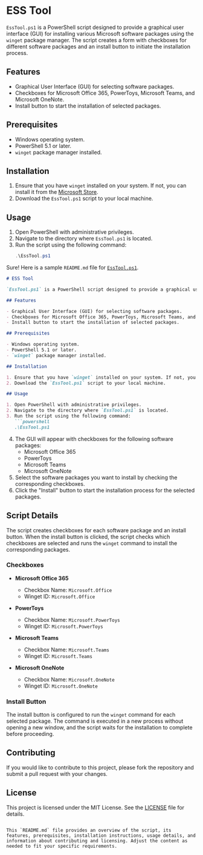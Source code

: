 # ESS Tool

`EssTool.ps1` is a PowerShell script designed to provide a graphical user interface (GUI) for installing various Microsoft software packages using the `winget` package manager. The script creates a form with checkboxes for different software packages and an install button to initiate the installation process.

## Features

- Graphical User Interface (GUI) for selecting software packages.
- Checkboxes for Microsoft Office 365, PowerToys, Microsoft Teams, and Microsoft OneNote.
- Install button to start the installation of selected packages.

## Prerequisites

- Windows operating system.
- PowerShell 5.1 or later.
- `winget` package manager installed.

## Installation

1. Ensure that you have `winget` installed on your system. If not, you can install it from the [Microsoft Store](https://aka.ms/getwinget).
2. Download the `EssTool.ps1` script to your local machine.

## Usage

1. Open PowerShell with administrative privileges.
2. Navigate to the directory where `EssTool.ps1` is located.
3. Run the script using the following command:
   ```powershell
   .\EssTool.ps1
Sure! Here is a sample `README.md` file for [`EssTool.ps1`](command:_github.copilot.openRelativePath?%5B%7B%22scheme%22%3A%22file%22%2C%22authority%22%3A%22%22%2C%22path%22%3A%22%2Fc%3A%2FUsers%2Fcaralv%2FOneDrive%20-%20Microsoft%2FExecutive%20Support%2FScripting%2FESS%20Tool%20Box%2FESSTool%2FEssTool.ps1%22%2C%22query%22%3A%22%22%2C%22fragment%22%3A%22%22%7D%2C%22abbcb1b1-c3c9-463c-9e44-74ef05cda7c0%22%5D "c:\Users\caralv\OneDrive - Microsoft\Executive Support\Scripting\ESS Tool Box\ESSTool\EssTool.ps1").

```markdown
# ESS Tool

`EssTool.ps1` is a PowerShell script designed to provide a graphical user interface (GUI) for installing various Microsoft software packages using the `winget` package manager. The script creates a form with checkboxes for different software packages and an install button to initiate the installation process.

## Features

- Graphical User Interface (GUI) for selecting software packages.
- Checkboxes for Microsoft Office 365, PowerToys, Microsoft Teams, and Microsoft OneNote.
- Install button to start the installation of selected packages.

## Prerequisites

- Windows operating system.
- PowerShell 5.1 or later.
- `winget` package manager installed.

## Installation

1. Ensure that you have `winget` installed on your system. If not, you can install it from the [Microsoft Store](https://aka.ms/getwinget).
2. Download the `EssTool.ps1` script to your local machine.

## Usage

1. Open PowerShell with administrative privileges.
2. Navigate to the directory where `EssTool.ps1` is located.
3. Run the script using the following command:
   ```powershell
   .\EssTool.ps1
   ```
4. The GUI will appear with checkboxes for the following software packages:
   - Microsoft Office 365
   - PowerToys
   - Microsoft Teams
   - Microsoft OneNote
5. Select the software packages you want to install by checking the corresponding checkboxes.
6. Click the "Install" button to start the installation process for the selected packages.

## Script Details

The script creates checkboxes for each software package and an install button. When the install button is clicked, the script checks which checkboxes are selected and runs the `winget` command to install the corresponding packages.

### Checkboxes

- **Microsoft Office 365**
  - Checkbox Name: `Microsoft.Office`
  - Winget ID: `Microsoft.Office`

- **PowerToys**
  - Checkbox Name: `Microsoft.PowerToys`
  - Winget ID: `Microsoft.PowerToys`

- **Microsoft Teams**
  - Checkbox Name: `Microsoft.Teams`
  - Winget ID: `Microsoft.Teams`

- **Microsoft OneNote**
  - Checkbox Name: `Microsoft.OneNote`
  - Winget ID: `Microsoft.OneNote`

### Install Button

The install button is configured to run the `winget` command for each selected package. The command is executed in a new process without opening a new window, and the script waits for the installation to complete before proceeding.

## Contributing

If you would like to contribute to this project, please fork the repository and submit a pull request with your changes.

## License

This project is licensed under the MIT License. See the [LICENSE](LICENSE) file for details.
```

This `README.md` file provides an overview of the script, its features, prerequisites, installation instructions, usage details, and information about contributing and licensing. Adjust the content as needed to fit your specific requirements.
